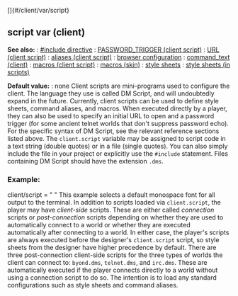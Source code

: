 []{#/client/var/script}
  ## script var (client)
  **See also:**
  :   [#include directive](ref/DM/preprocessor/include)
  :   [PASSWORD_TRIGGER (client
      script)](ref/client/var/script/PASSWORD_TRIGGER)
  :   [URL (client script)](ref/client/var/script/URL)
  :   [aliases (client script)](ref/client/var/script/alias)
  :   [browser configuration](ref/client/var/script/URL/browser)
  :   [command_text (client)](ref/client/var/command_text)
  :   [macros (client script)](ref/client/var/script/macro)
  :   [macros (skin)](ref/%7Bskin%7D/macros)
  :   [style sheets](ref/DM/text/style)
  :   [style sheets (in scripts)](ref/client/var/script/style)
  <!-- -->
  **Default value:**
  :   none
  Client scripts are mini-programs used to configure the client. The
  language they use is called DM Script, and will undoubtedly expand in
  the future. Currently, client scripts can be used to define style
  sheets, command aliases, and macros. When executed directly by a player,
  they can also be used to specify an initial URL to open and a password
  trigger (for some ancient telnet worlds that don\'t suppress password
  echo).
  For the specific syntax of DM Script, see the relevant reference
  sections listed above.
  The `client.script` variable may be assigned to script code in a text
  string (double quotes) or in a file (single quotes). You can also simply
  include the file in your project or explicitly use the `#include`
  statement. Files containing DM Script should have the extension `.dms`.
  ### Example:
  client/script = \"
  \"
  This example selects a default monospace font for all output to the
  terminal.
  In addition to scripts loaded via `client.script`, the player may have
  *client-side* scripts. These are either called *connection* scripts or
  *post-connection* scripts depending on whether they are used to
  automatically connect to a world or whether they are executed
  automatically after connecting to a world. In either case, the player\'s
  scripts are always executed before the designer\'s `client.script`
  script, so style sheets from the designer have higher precedence by
  default.
  There are three post-connection client-side scripts for the three types
  of worlds the client can connect to: `byond.dms`, `telnet.dms`, and
  `irc.dms`. These are automatically executed if the player connects
  directly to a world without using a connection script to do so. The
  intention is to load any standard configurations such as style sheets
  and command aliases.